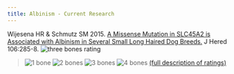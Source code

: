 ```yaml
---
title: Albinism - Current Research
---
```

Wijesena HR & Schmutz SM 2015.  [A Missense Mutation in SLC45A2 is Associated with Albinism in Several Small Long Haired Dog Breeds.](https://www.ncbi.nlm.nih.gov/pubmed/25790827)  J Hered 106:285-8.    ![three bones
rating](/img/3-bones.gif)

> ![1 bone](/img/1-bone.gif)
> ![2 bones](/img/2-bones.gif)
> ![3 bones](/img/3-bones.gif)
> ![4 bones](/img/4-bones.gif)
> [(full description of ratings)](/diseases/ratings-what-do-they-mean)
